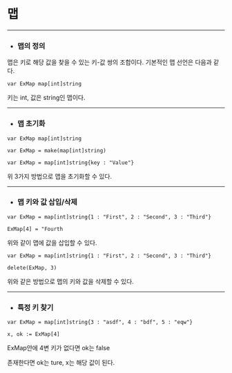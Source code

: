 맵
====
------
+ ### 맵의 정의 
맵은 키로 해당 값을 찾을 수 있는 키-값 쌍의 조합이다.
기본적인 맵 선언은 다음과 같다.
```
var ExMap map[int]string
```
키는 int, 값은 string인 맵이다.

----------------------
+ ### 맵 초기화
```
var ExMap map[int]string

var ExMap = make(map[int]string)

var ExMap = map[int]string{key : "Value"}
```
위 3가지 방법으로 맵을 초기화할 수 있다.

---------------------
+ ### 맵 키와 값 삽입/삭제
```
var ExMap = map[int]string{1 : "First", 2 : "Second", 3 : "Third"}

ExMap[4] = "Fourth
```
위와 같이 맵에 값을 삽입할 수 있다.

```
var ExMap = map[int]string{1 : "First", 2 : "Second", 3 : "Third"}

delete(ExMap, 3)
```
위와 같은 방법으로 맵의 키와 값을 삭제할 수 있다.

-----------------------
+ ### 특정 키 찾기
```
var ExMap = map[int]string{3 : "asdf", 4 : "bdf", 5 : "eqw"}

x, ok := ExMap[4]
```
ExMap안에 4변 키가 없다면 ok는 false

존재한다면 ok는 ture, x는 해당 값이 된다.
